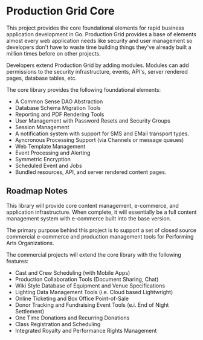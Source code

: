# Production Grid Core

This project provides the core foundational elements for rapid business application
development in Go.  Production Grid provides a base of elements almost every web
application needs like security and user management so developers don't have to
waste time building things they've already built a million times before on other
projects.

Developers extend Production Grid by adding modules.  Modules can add permissions
to the security infrastructure, events, API's, server rendered pages, database tables,
etc.

The core library provides the following foundational elements:

* A Common Sense DAO Abstraction
* Database Schema Migration Tools
* Reporting and PDF Rendering Tools
* User Management with Password Resets and Security Groups
* Session Management
* A notification system with support for SMS and EMail transport types.
* Ayncronous Processing Support (via Channels or message queues)
* Web Template Management
* Event Processing and Alerting
* Symmetric Encryption
* Scheduled Event and Jobs
* Bundled resources, API, and server rendered content pages.

## Roadmap Notes

This library will provide core content management, e-commerce, and application
infrastructure.  When complete, it will essentially be a full content management
system with e-commerce built into the base version.

The primary purpose behind this project is to support a set of closed source commercial
e-commerce and production management tools for Performing Arts Organizations.

The commercial projects will extend the core library with the following features:

* Cast and Crew Scheduling (with Mobile Apps)
* Production Collaboration Tools (Document Sharing, Chat)
* Wiki Style Database of Equipment and Venue Specifications
* Lighting Data Management Tools (i.e. Cloud based Lightwright)
* Online Ticketing and Box Office Point-of-Sale
* Donor Tracking and Fundraising Event Tools (e.i. End of Night Settlement)
* One Time Donations and Recurring Donations
* Class Registration and Scheduling
* Integrated Royalty and Performance Rights Management
